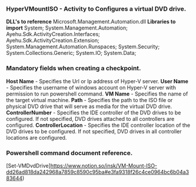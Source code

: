 ﻿
### HyperVMountISO - Activity to Configures a virtual DVD drive.

**DLL's to reference**
Microsoft.Management.Automation.dll
**Libraries to import**
System;
System.Management.Automation;
Ayehu.Sdk.ActivityCreation.Interfaces;
Ayehu.Sdk.ActivityCreation.Extension;
System.Management.Automation.Runspaces;
System.Security;
System.Collections.Generic;
System.IO;
System.Data;

### Mandatory fields when creating a checkpoint.
**Host Name** - Specifies the Url or Ip address of Hyper-V server.
**User Name** - Specifies the username of windows account on Hyper-V server with permission to run powershell command.
**VM Name** - Specifies the name of the target virtual machine.
**Path** - Specifies the path to the ISO file or physical DVD drive that will serve as media for the virtual DVD drive.
**ControllerNumber** - Specifies the IDE controller of the DVD drives to be configured. If not specified, DVD drives attached to all controllers are configured.
**ControllerLocation** - Specifies the IDE controller location of the DVD drives to be configured. If not specified, DVD drives in all controller locations are configured.
### Powershell command document reference.

[Set-VMDvdDrive]https://www.notion.so/insk/VM-Mount-ISO-dd26ad818da242968a7859c8590c95ba#e3fa9318f26c4ce0964bc6b04a383644)